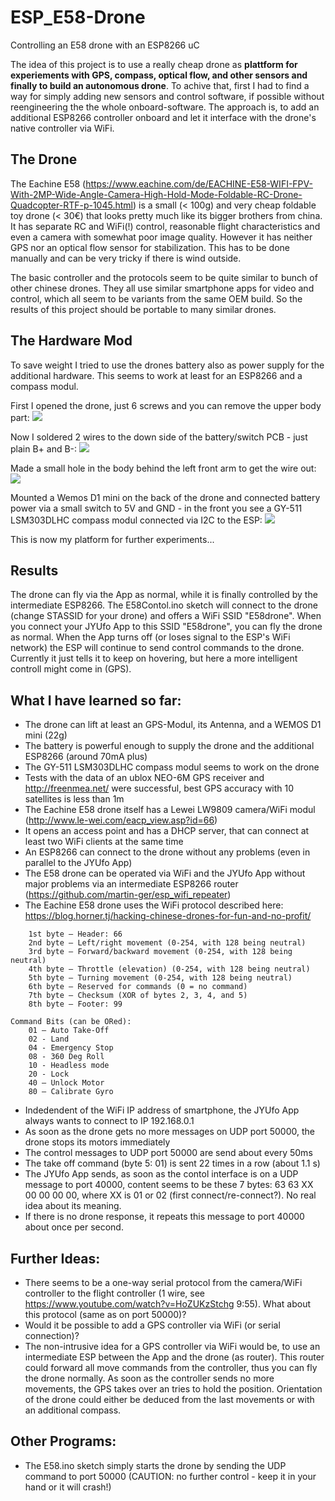 # ESP_E58-Drone
Controlling an E58 drone with an ESP8266 uC

The idea of this project is to use a really cheap drone as **plattform for experiements with GPS, compass, optical flow, and other sensors and finally to build an autonomous drone**. To achive that, first I had to find a way for simply adding new sensors and control software, if possible without reengineering the the whole onboard-software. The approach is, to add an additional ESP8266 controller onboard and let it interface with the drone's native controller via WiFi.

## The Drone

The Eachine E58 (https://www.eachine.com/de/EACHINE-E58-WIFI-FPV-With-2MP-Wide-Angle-Camera-High-Hold-Mode-Foldable-RC-Drone-Quadcopter-RTF-p-1045.html) is a small (< 100g) and very cheap foldable toy drone (< 30€) that looks pretty much like its bigger brothers from china. It has separate RC and WiFi(!) control, reasonable flight characteristics and even a camera with somewhat poor image quality. However it has neither GPS nor an optical flow sensor for stabilization. This has to be done manually and can be very tricky if there is wind outside.

The basic controller and the protocols seem to be quite similar to bunch of other chinese drones. They all use similar smartphone apps for video and control, which all seem to be variants from the same OEM build. So the results of this project should be portable to many similar drones.


## The Hardware Mod

To save weight I tried to use the drones battery also as power supply for the additional hardware. This seems to work at least for an ESP8266 and a compass modul. 

First I opened the drone, just 6 screws and you can remove the upper body part:
<img src="https://raw.githubusercontent.com/martin-ger/ESP_E58-Drone/main/IMG_20201025_112509899_HDR_s.jpg">

Now I soldered 2 wires to the down side of the battery/switch PCB - just plain B+ and B-:
<img src="https://raw.githubusercontent.com/martin-ger/ESP_E58-Drone/main/IMG_20201025_113207185_HDR_s.jpg">

Made a small hole in the body behind the left front arm to get the wire out:
<img src="https://raw.githubusercontent.com/martin-ger/ESP_E58-Drone/main/IMG_20201025_121400787_HDR_s.jpg">

Mounted a Wemos D1 mini on the back of the drone and connected battery power via a small switch to 5V and GND - in the front you see a GY-511 LSM303DLHC compass modul connected via I2C to the ESP:
<img src="https://raw.githubusercontent.com/martin-ger/ESP_E58-Drone/main/IMG_20201025_151930113_HDR_s.jpg">

This is now my platform for further experiments...

## Results
The drone can fly via the App as normal, while it is finally controlled by the intermediate ESP8266. The E58Contol.ino sketch will connect to the drone (change STASSID for your drone) and offers a WiFi SSID "E58drone". When you connect your JYUfo App to this SSID "E58drone", you can fly the drone as normal. When the App turns off (or loses signal to the ESP's WiFi network) the ESP will continue to send control commands to the drone. Currently it just tells it to keep on hovering, but here a more intelligent controll might come in (GPS).

## What I have learned so far:

- The drone can lift at least an GPS-Modul, its Antenna, and a WEMOS D1 mini (22g)
- The battery is powerful enough to supply the drone and the additional ESP8266 (around 70mA plus)
- The GY-511 LSM303DLHC compass modul seems to work on the drone
- Tests with the data of an ublox NEO-6M GPS receiver and http://freenmea.net/ were successful, best GPS accuracy with 10 satellites is less than 1m 
- The Eachine E58 drone itself has a Lewei LW9809 camera/WiFi modul (http://www.le-wei.com/eacp_view.asp?id=66)
- It opens an access point and has a DHCP server, that can connect at least two WiFi clients at the same time
- An ESP8266 can connect to the drone without any problems (even in parallel to the JYUfo App)
- The E58 drone can be operated via WiFi and the JYUfo App without major problems via an intermediate ESP8266 router (https://github.com/martin-ger/esp_wifi_repeater)
- The Eachine E58 drone uses the WiFi protocol described here: https://blog.horner.tj/hacking-chinese-drones-for-fun-and-no-profit/
```
    1st byte – Header: 66
    2nd byte – Left/right movement (0-254, with 128 being neutral)
    3rd byte – Forward/backward movement (0-254, with 128 being neutral)
    4th byte – Throttle (elevation) (0-254, with 128 being neutral)
    5th byte – Turning movement (0-254, with 128 being neutral)
    6th byte – Reserved for commands (0 = no command)
    7th byte – Checksum (XOR of bytes 2, 3, 4, and 5)
    8th byte – Footer: 99

Command Bits (can be ORed):
    01 – Auto Take-Off
    02 - Land
    04 - Emergency Stop
    08 - 360 Deg Roll
    10 - Headless mode
    20 - Lock
    40 – Unlock Motor
    80 – Calibrate Gyro
 ```
 
- Indedendent of the WiFi IP address of smartphone, the JYUfo App always wants to connect to IP 192.168.0.1
- As soon as the drone gets no more messages on UDP port 50000, the drone stops its motors immediately
- The control messages to UDP port 50000 are send about every 50ms
- The take off command (byte 5: 01) is sent 22 times in a row (about 1.1 s)
- The JYUfo App sends, as soon as the contol interface is on a UDP message to port 40000, content seems to be these 7 bytes: 63 63 XX 00 00 00 00, where XX is 01 or 02 (first connect/re-connect?). No real idea about its meaning.
- If there is no drone response, it repeats this message to port 40000 about once per second.

## Further Ideas:
- There seems to be a one-way serial protocol from the camera/WiFi controller to the flight controller (1 wire, see https://www.youtube.com/watch?v=HoZUKzStchg 9:55). What about this protocol (same as on port 50000)? 
- Would it be possible to add a GPS controller via WiFi (or serial connection)?
- The non-intrusive idea for a GPS controller via WiFi would be, to use an intermediate ESP between the App and the drone (as router). This router could forward all move commands from the controller, thus you can fly the drone normally. As soon as the controller sends no more movements, the GPS takes over an tries to hold the position. Orientation of the drone could either be deduced from the last movements or with an additional compass.

## Other Programs:
- The E58.ino sketch simply starts the drone by sending the UDP command to port 50000 (CAUTION: no further control - keep it in your hand or it will crash!)
